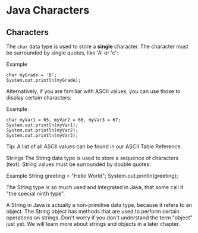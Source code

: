 # Java Characters
## Characters
The ```char``` data type is used to store a **single** character. The character must be surrounded by single quotes, like 'A' or 'c':

Example
```
char myGrade = 'B';
System.out.println(myGrade);
```
Alternatively, if you are familiar with ASCII values, you can use those to display certain characters:

Example
```
char myVar1 = 65, myVar2 = 66, myVar3 = 67;
System.out.println(myVar1);
System.out.println(myVar2);
System.out.println(myVar3);
```
Tip: A list of all ASCII values can be found in our ASCII Table Reference.

Strings
The String data type is used to store a sequence of characters (text). String values must be surrounded by double quotes:

Example
String greeting = "Hello World";
System.out.println(greeting);

The String type is so much used and integrated in Java, that some call it "the special ninth type".

A String in Java is actually a non-primitive data type, because it refers to an object. The String object has methods that are used to perform certain operations on strings. Don't worry if you don't understand the term "object" just yet. We will learn more about strings and objects in a later chapter.